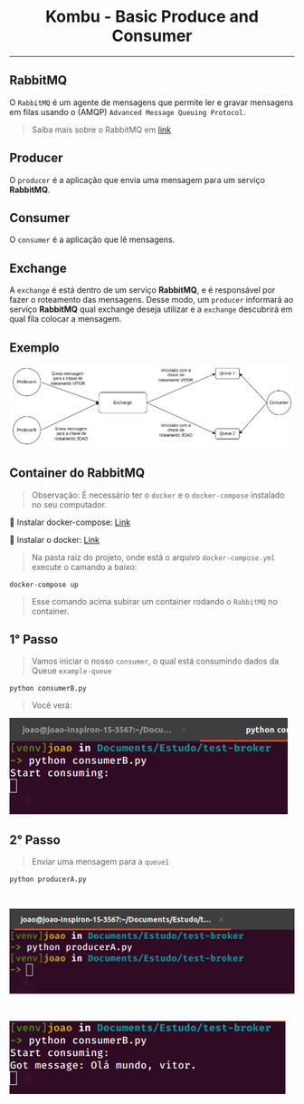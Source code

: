 <div align="center">
  <h1>Kombu - Basic Produce and Consumer</h1>
</div>

----

## RabbitMQ 

O `RabbitMQ` é um agente de mensagens que permite ler e gravar mensagens 
em filas usando o (AMQP) `Advanced Message Queuing Protocol`.

> Saiba mais sobre o RabbitMQ em [link](https://www.rabbitmq.com/)

## Producer

O `producer` é a aplicação que envia uma mensagem para um serviço **RabbitMQ**.

## Consumer 

O `consumer` é a aplicação que lê mensagens.

## Exchange

A `exchange` é está dentro de um serviço **RabbitMQ**, e é responsável por fazer o roteamento das mensagens. Desse modo, um `producer` informará ao serviço **RabbitMQ** qual exchange deseja utilizar e a `exchange` descubrirá em qual fila colocar a mensagem.


## Exemplo

![rabbitMQ](img/1.png)

## Container do **RabbitMQ**

> Observação: É necessário ter o `docker` e o `docker-compose` instalado no seu computador.

🔗 Instalar docker-compose: [Link](https://docs.docker.com/compose/install/)

🔗 Instalar o docker: [Link](https://docs.docker.com/get-docker/)

> Na pasta raiz do projeto, onde está o arquivo `docker-compose.yml` execute o camando a baixo:

```
docker-compose up
```

> Esse comando acima subirar um container rodando o `RabbitMQ` no container.

## 1° Passo

> Vamos iniciar o nosso `consumer`, o qual está consumindo dados da Queue `example-queue`

```
python consumerB.py
```

> Você verá:

![alt](img/2.png)

## 2° Passo

> Enviar uma mensagem para a `queue1`

```
python producerA.py
```

</br>

![alt](img/3.png)

</br>

![alt](img/4.png)
